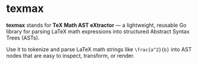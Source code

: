# texmax

**texmax** stands for **TeX Math AST eXtractor** — a lightweight, reusable Go library for parsing LaTeX math expressions into structured Abstract Syntax Trees (ASTs).

Use it to tokenize and parse LaTeX math strings like `\frac{a^2}{b}` into AST nodes that are easy to inspect, transform, or render.
